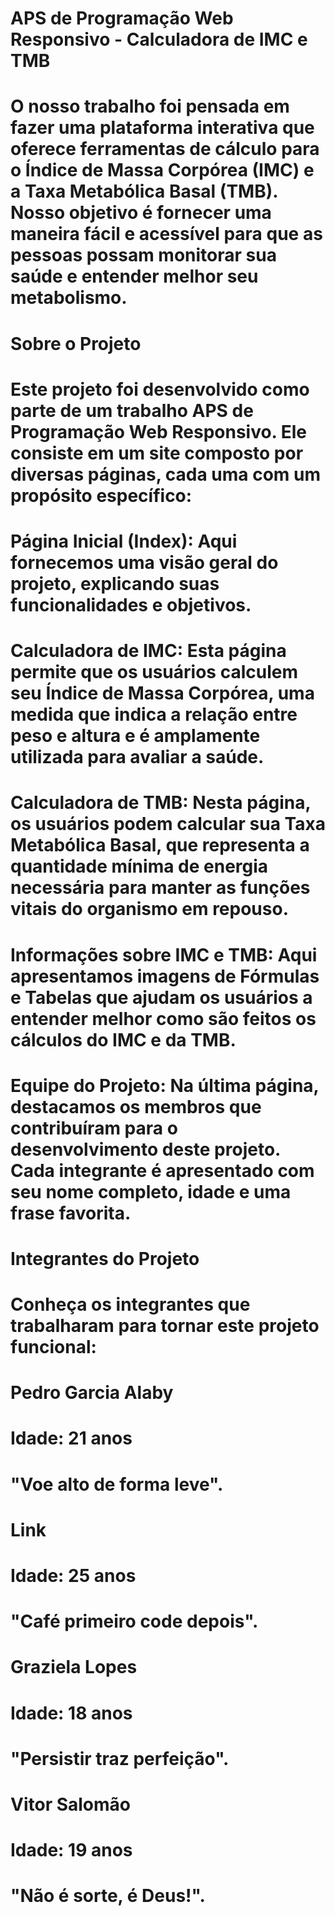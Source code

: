 # APS de Programação Web Responsivo - Calculadora de IMC e TMB
# O nosso trabalho foi pensada em fazer uma plataforma interativa que oferece ferramentas de cálculo para o Índice de Massa Corpórea (IMC) e a Taxa Metabólica Basal (TMB). Nosso objetivo é fornecer uma maneira fácil e acessível para que as pessoas possam monitorar sua saúde e entender melhor seu metabolismo.

# Sobre o Projeto
# Este projeto foi desenvolvido como parte de um trabalho APS de Programação Web Responsivo. Ele consiste em um site composto por diversas páginas, cada uma com um propósito específico:

# Página Inicial (Index): Aqui fornecemos uma visão geral do projeto, explicando suas funcionalidades e objetivos.

# Calculadora de IMC: Esta página permite que os usuários calculem seu Índice de Massa Corpórea, uma medida que indica a relação entre peso e altura e é amplamente utilizada para avaliar a saúde.

# Calculadora de TMB: Nesta página, os usuários podem calcular sua Taxa Metabólica Basal, que representa a quantidade mínima de energia necessária para manter as funções vitais do organismo em repouso.

# Informações sobre IMC e TMB: Aqui apresentamos imagens de Fórmulas e Tabelas que ajudam os usuários a entender melhor como são feitos os cálculos do IMC e da TMB.

# Equipe do Projeto: Na última página, destacamos os membros que contribuíram para o desenvolvimento deste projeto. Cada integrante é apresentado com seu nome completo, idade e uma frase favorita.

# Integrantes do Projeto
# Conheça os integrantes que trabalharam para tornar este projeto funcional:

# Pedro Garcia Alaby
# Idade: 21 anos
# "Voe alto de forma leve".

# Link
# Idade: 25 anos
# "Café primeiro code depois".

# Graziela Lopes
# Idade: 18 anos
# "Persistir traz perfeição".

# Vitor Salomão
# Idade: 19 anos
# "Não é sorte, é Deus!".